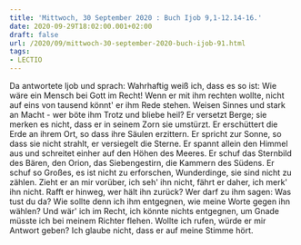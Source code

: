 ```yaml
---
title: 'Mittwoch, 30 September 2020 : Buch Ijob 9,1-12.14-16.'
date: 2020-09-29T18:02:00.001+02:00
draft: false
url: /2020/09/mittwoch-30-september-2020-buch-ijob-91.html
tags: 
- LECTIO
---
```


Da antwortete Ijob und sprach: Wahrhaftig weiß ich, dass es so ist: Wie wäre ein Mensch bei Gott im Recht! Wenn er mit ihm rechten wollte, nicht auf eins von tausend könnt' er ihm Rede stehen. Weisen Sinnes und stark an Macht - wer böte ihm Trotz und bliebe heil? Er versetzt Berge; sie merken es nicht, dass er in seinem Zorn sie umstürzt. Er erschüttert die Erde an ihrem Ort, so dass ihre Säulen erzittern. Er spricht zur Sonne, so dass sie nicht strahlt, er versiegelt die Sterne. Er spannt allein den Himmel aus und schreitet einher auf den Höhen des Meeres. Er schuf das Sternbild des Bären, den Orion, das Siebengestirn, die Kammern des Südens. Er schuf so Großes, es ist nicht zu erforschen, Wunderdinge, sie sind nicht zu zählen. Zieht er an mir vorüber, ich seh' ihn nicht, fährt er daher, ich merk' ihn nicht. Rafft er hinweg, wer hält ihn zurück? Wer darf zu ihm sagen: Was tust du da? Wie sollte denn ich ihm entgegnen, wie meine Worte gegen ihn wählen? Und wär' ich im Recht, ich könnte nichts entgegnen, um Gnade müsste ich bei meinem Richter flehen. Wollte ich rufen, würde er mir Antwort geben? Ich glaube nicht, dass er auf meine Stimme hört.